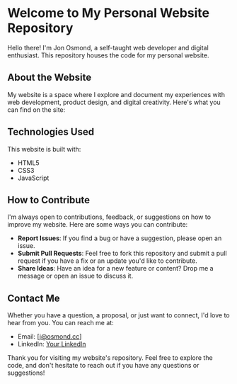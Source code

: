 # Welcome to My Personal Website Repository

Hello there! I'm Jon Osmond, a self-taught web developer and digital enthusiast. This repository houses the code for my personal website.

## About the Website

My website is a space where I explore and document my experiences with web development, product design, and digital creativity. Here's what you can find on the site:

## Technologies Used

This website is built with:

- HTML5
- CSS3
- JavaScript

## How to Contribute

I'm always open to contributions, feedback, or suggestions on how to improve my website. Here are some ways you can contribute:

- **Report Issues**: If you find a bug or have a suggestion, please open an issue.
- **Submit Pull Requests**: Feel free to fork this repository and submit a pull request if you have a fix or an update you'd like to contribute.
- **Share Ideas**: Have an idea for a new feature or content? Drop me a message or open an issue to discuss it.

## Contact Me

Whether you have a question, a proposal, or just want to connect, I'd love to hear from you. You can reach me at:

- Email: [j@osmond.cc]
- LinkedIn: [Your LinkedIn](https://www.linkedin.com/in/josmond/)

Thank you for visiting my website's repository. Feel free to explore the code, and don't hesitate to reach out if you have any questions or suggestions!


